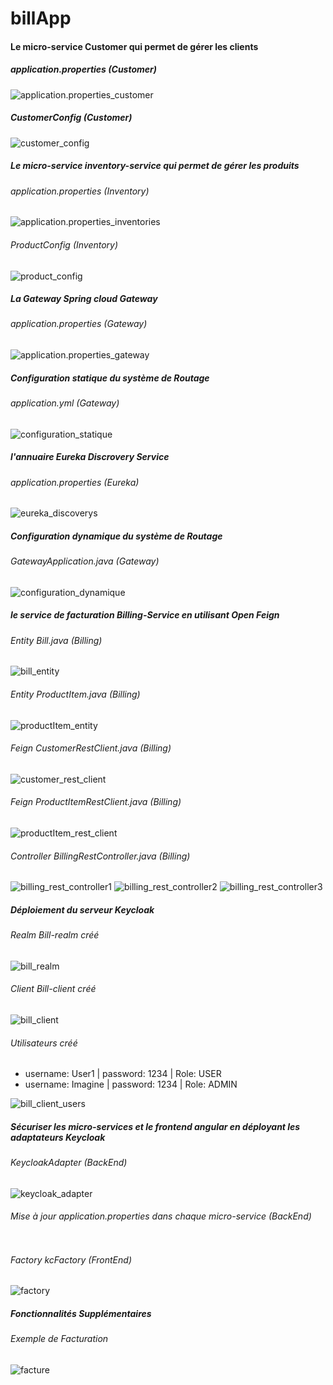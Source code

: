 # billApp

<!DOCTYPE html>
<html lang="en">
  <head>
    <meta charset="UTF-8" />
    <meta http-equiv="X-UA-Compatible" content="IE=edge" />
    <meta name="viewport" content="width=device-width, initial-scale=1.0" />
    <title>Document</title>
  </head>
  <body>
    <div>
      <h4>Le micro-service Customer qui permet de gérer les clients</h4>
      <h5>application.properties (Customer)</h5>
      <img
        src="./images/properties_customer.png"
        alt="application.properties_customer"
      />
      <h5>CustomerConfig (Customer)</h5>
      <img src="./images/customer_config.png" alt="customer_config" />
    </div>
    <div>
      <h5>
        Le micro-service inventory-service qui permet de gérer les produits
      </h5>
      <h6>application.properties (Inventory)</h6>
      <img
        src="./images/properties_inventories.png"
        alt="application.properties_inventories"
      />
      <h6>ProductConfig (Inventory)</h6>
      <img src="./images/product_config.png" alt="product_config" />
    </div>
    <div>
      <h5>La Gateway Spring cloud Gateway</h5>
      <h6>application.properties (Gateway)</h6>
      <img
        src="./images/properties_gateway.png"
        alt="application.properties_gateway"
      />
    </div>
    <div>
      <h5>Configuration statique du système de Routage</h5>
      <h6>application.yml (Gateway)</h6>
      <img src="./images/config_statique.png" alt="configuration_statique" />
    </div>
    <div>
      <h5>l'annuaire Eureka Discrovery Service</h5>
      <h6>application.properties (Eureka)</h6>
      <img src="./images/eureka_discovery.png" alt="eureka_discoverys" />
    </div>
    <div>
      <h5>Configuration dynamique du système de Routage</h5>
      <h6>GatewayApplication.java (Gateway)</h6>
      <img src="./images/config_dynamique.png" alt="configuration_dynamique" />
    </div>
    <div>
      <h5>le service de facturation Billing-Service en utilisant Open Feign</h5>
      <h6>Entity Bill.java (Billing)</h6>
      <img src="./images/bill_entity.png" alt="bill_entity" />
      <h6>Entity ProductItem.java (Billing)</h6>
      <img src="./images/productItem_entity.png" alt="productItem_entity" />
      <h6>Feign CustomerRestClient.java (Billing)</h6>
      <img src="./images/customer_rest_client.png" alt="customer_rest_client" />
      <h6>Feign ProductItemRestClient.java (Billing)</h6>
      <img
        src="./images/productItem_rest_client.png"
        alt="productItem_rest_client"
      />
      <h6>Controller BillingRestController.java (Billing)</h6>
      <img
        src="./images/billing_rest_controller1.png"
        alt="billing_rest_controller1"
      />
      <img
        src="./images/billing_rest_controller2.png"
        alt="billing_rest_controller2"
      />
      <img
        src="./images/billing_rest_controller3.png"
        alt="billing_rest_controller3"
      />
    </div>
    <div>
      <h5>Déploiement du serveur Keycloak</h5>
      <h6>Realm Bill-realm créé</h6>
      <img src="./images/create_bill_realm.png" alt="bill_realm" />
      <h6>Client Bill-client créé</h6>
      <img src="./images/bill_client_parameters.png" alt="bill_client" />
      <h6>Utilisateurs créé</h6>
      <ul>
        <li>username: User1 | password: 1234 | Role: USER</li>
        <li>username: Imagine | password: 1234 | Role: ADMIN</li>
      </ul>
      <img src="./images/bill_realm_users.png" alt="bill_client_users" />
    </div>
    <div>
      <h5>
        Sécuriser les micro-services et le frontend angular en déployant les
        adaptateurs Keycloak
      </h5>
      <h6>KeycloakAdapter (BackEnd)</h6>
      <img src="./images/keycloak_adapter.png" alt="keycloak_adapter" />
      <h6>
        Mise à jour application.properties dans chaque micro-service (BackEnd)
      </h6>
      <img src="./images/properties_security.png" alt="" />
      <h6>Factory kcFactory (FrontEnd)</h6>
      <img src="./images/factory.png" alt="factory" />
    </div>
    <div>
      <h5>Fonctionnalités Supplémentaires</h5>
      <h6>Exemple de Facturation</h6>
      <img src="./images/facture.png" alt="facture" />
    </div>
  </body>
</html>
